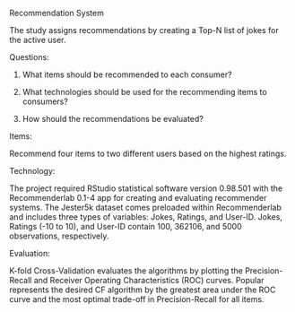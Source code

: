 Recommendation System

The study assigns recommendations by creating a Top-N list of jokes for the active user. 


Questions:

1) What items should be recommended to each consumer? 

2) What technologies should be used for the recommending items to consumers?

3) How should the recommendations be evaluated?

Items:

Recommend four items to two different users based on the highest ratings.  


Technology:

The project required RStudio statistical software version 0.98.501 with the Recommenderlab 0.1-4 app for creating and evaluating recommender systems. The Jester5k dataset comes preloaded within Recommenderlab and includes three types of variables: Jokes, Ratings, and User-ID. Jokes, Ratings (-10 to 10), and User-ID contain 100, 362106, and 5000 observations, respectively. 


Evaluation:

K-fold Cross-Validation evaluates the algorithms by plotting the Precision-Recall and Receiver Operating Characteristics (ROC) curves. Popular represents the desired CF algorithm by the greatest area under the ROC curve and the most optimal trade-off in Precision-Recall for all items. 